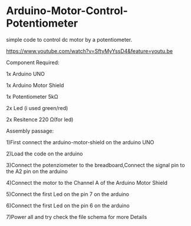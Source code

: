 # Arduino-Motor-Control-Potentiometer

simple code to control dc motor by a potentiometer.

https://www.youtube.com/watch?v=SftyMyYssD4&feature=youtu.be

Component Required:

1x Arduino UNO

1x Arduino Motor Shield

1x Potentiometer 5kΩ

2x Led (i used green/red)

2x Resitence 220 Ω(for led)

Assembly passage:

1)First connect the arduino-motor-shield on the arduino UNO

2)Load the code on the arduino

3)Connect the potenziometer to the breadboard,Connect the signal pin to the A2 pin on the arduino

4)Connect the motor to the Channel A of the Arduino Motor Shield

5)Connect the first Led on the pin 7 on the arduino 

6)Connect the first Led on the pin 6 on the arduino

7)Power all and try check the file schema for more Details

